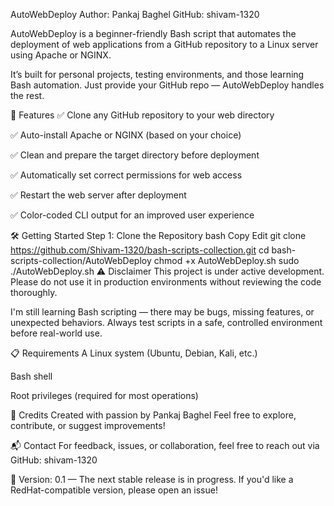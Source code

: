 

AutoWebDeploy
Author: Pankaj Baghel
GitHub: shivam-1320

AutoWebDeploy is a beginner-friendly Bash script that automates the deployment of web applications from a GitHub repository to a Linux server using Apache or NGINX.

It’s built for personal projects, testing environments, and those learning Bash automation.
Just provide your GitHub repo — AutoWebDeploy handles the rest.

🚀 Features
✅ Clone any GitHub repository to your web directory

✅ Auto-install Apache or NGINX (based on your choice)

✅ Clean and prepare the target directory before deployment

✅ Automatically set correct permissions for web access

✅ Restart the web server after deployment

✅ Color-coded CLI output for an improved user experience

🛠️ Getting Started
Step 1: Clone the Repository
bash
Copy
Edit
git clone https://github.com/Shivam-1320/bash-scripts-collection.git
cd bash-scripts-collection/AutoWebDeploy
chmod +x AutoWebDeploy.sh
sudo ./AutoWebDeploy.sh
⚠️ Disclaimer
This project is under active development.
Please do not use it in production environments without reviewing the code thoroughly.

I'm still learning Bash scripting — there may be bugs, missing features, or unexpected behaviors. Always test scripts in a safe, controlled environment before real-world use.

📋 Requirements
A Linux system (Ubuntu, Debian, Kali, etc.)

Bash shell

Root privileges (required for most operations)

🙏 Credits
Created with passion by Pankaj Baghel
Feel free to explore, contribute, or suggest improvements!

📬 Contact
For feedback, issues, or collaboration, feel free to reach out via GitHub: shivam-1320

🧪 Version: 0.1 — The next stable release is in progress.
If you'd like a RedHat-compatible version, please open an issue!

